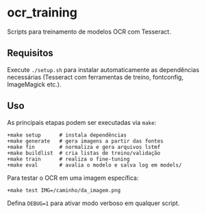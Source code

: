  # ocr_training
Scripts para treinamento de modelos OCR com Tesseract.

## Requisitos
Execute `./setup.sh` para instalar automaticamente as dependências necessárias (Tesseract com ferramentas de treino, fontconfig, ImageMagick etc.).

## Uso
As principais etapas podem ser executadas via `make`:

```
+make setup      # instala dependências
+make generate   # gera imagens a partir das fontes
+make fin        # normaliza e gera arquivos lstmf
+make buildlist  # cria listas de treino/validação
+make train      # realiza o fine-tuning
+make eval       # avalia o modelo e salva log em models/
```

Para testar o OCR em uma imagem específica:

```
+make test IMG=/caminho/da_imagem.png
```

Defina `DEBUG=1` para ativar modo verboso em qualquer script.

